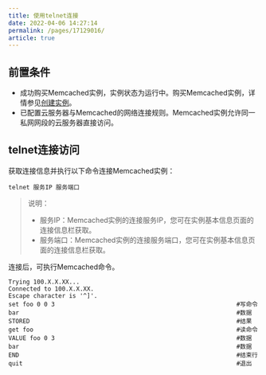```yaml
---
title: 使用telnet连接
date: 2022-04-06 14:27:14
permalink: /pages/17129016/
article: true
---
```


## 前置条件

- 成功购买Memcached实例，实例状态为运行中。购买Memcached实例，详情参见[创建实例](./../../04.操作指南/01.管理实例/00.创建实例.md)。
- 已配置云服务器与Memcached的网络连接规则。Memcached实例允许同一私网网段的云服务器直接访问。

## telnet连接访问

获取连接信息并执行以下命令连接Memcached实例：

```
telnet 服务IP 服务端口
```

> 说明：
>
> - 服务IP：Memcached实例的连接服务IP，您可在实例基本信息页面的连接信息栏获取。
> - 服务端口：Memcached实例的连接服务端口，您可在实例基本信息页面的连接信息栏获取。

连接后，可执行Memcached命令。

```
Trying 100.X.X.XX...
Connected to 100.X.X.XX.
Escape character is '^]'.
set foo 0 0 3                                                   #写命令
bar                                                             #数据
STORED                                                          #结果
get foo                                                         #读命令
VALUE foo 0 3                                                   #数据
bar                                                             #数据
END                                                             #结束行
quit                                                            #退出
```

